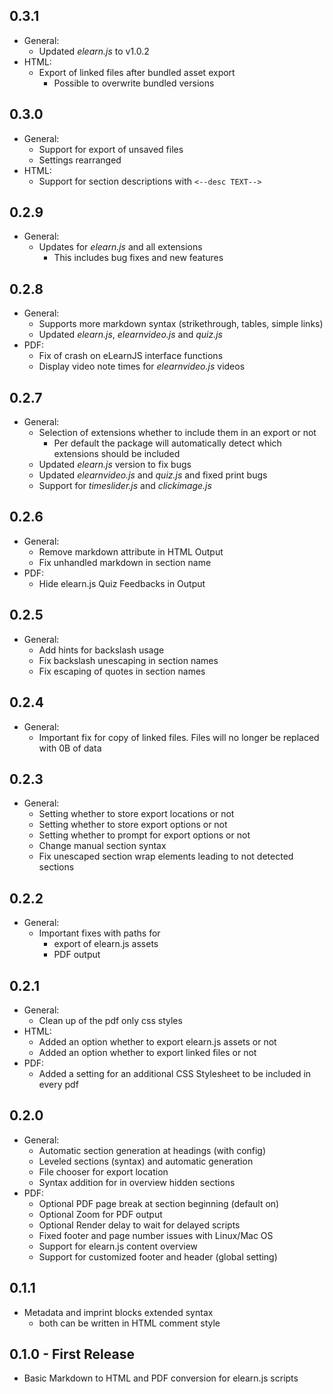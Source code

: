## 0.3.1
* General:
    * Updated _elearn.js_ to v1.0.2
* HTML:
    * Export of linked files after bundled asset export
        * Possible to overwrite bundled versions
## 0.3.0
* General:
    * Support for export of unsaved files
    * Settings rearranged
* HTML:
    * Support for section descriptions with `<--desc TEXT-->`
## 0.2.9
* General:
    * Updates for _elearn.js_ and all extensions
        * This includes bug fixes and new features
## 0.2.8
* General:
    * Supports more markdown syntax (strikethrough, tables, simple links)
    * Updated _elearn.js_, _elearnvideo.js_ and _quiz.js_
* PDF:
    * Fix of crash on eLearnJS interface functions
    * Display video note times for _elearnvideo.js_ videos
## 0.2.7
* General:
    * Selection of extensions whether to include them in an export or not
        * Per default the package will automatically detect which extensions
        should be included
    * Updated _elearn.js_ version to fix bugs
    * Updated _elearnvideo.js_ and _quiz.js_ and fixed print bugs
    * Support for _timeslider.js_ and _clickimage.js_
## 0.2.6
* General:
    * Remove markdown attribute in HTML Output
    * Fix unhandled markdown in section name
* PDF:
    * Hide elearn.js Quiz Feedbacks in Output
## 0.2.5
* General:
    * Add hints for backslash usage
    * Fix backslash unescaping in section names
    * Fix escaping of quotes in section names
## 0.2.4
* General:
    * Important fix for copy of linked files. Files will no longer be replaced
        with 0B of data
## 0.2.3
* General:
    * Setting whether to store export locations or not
    * Setting whether to store export options or not
    * Setting whether to prompt for export options or not
    * Change manual section syntax
    * Fix unescaped section wrap elements leading to not detected sections
## 0.2.2
* General:
    * Important fixes with paths for
        * export of elearn.js assets
        * PDF output
## 0.2.1
* General:
    * Clean up of the pdf only css styles
* HTML:
    * Added an option whether to export elearn.js assets or not
    * Added an option whether to export linked files or not
* PDF:
    * Added a setting for an additional CSS Stylesheet to be included in every
        pdf
## 0.2.0
* General:
    * Automatic section generation at headings (with config)
    * Leveled sections (syntax) and automatic generation
    * File chooser for export location
    * Syntax addition for in overview hidden sections
* PDF:
    * Optional PDF page break at section beginning (default on)
    * Optional Zoom for PDF output
    * Optional Render delay to wait for delayed scripts
    * Fixed footer and page number issues with Linux/Mac OS
    * Support for elearn.js content overview
    * Support for customized footer and header (global setting)
## 0.1.1
* Metadata and imprint blocks extended syntax
    * both can be written in HTML comment style
## 0.1.0 - First Release
* Basic Markdown to HTML and PDF conversion for elearn.js scripts
